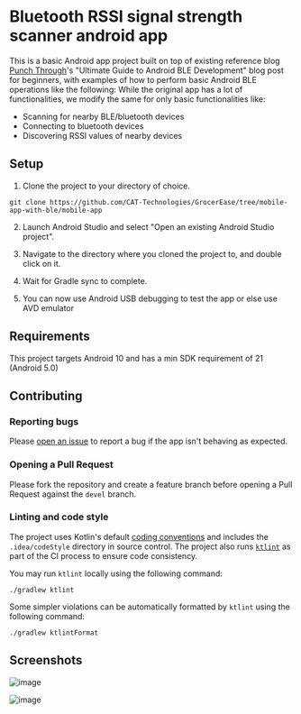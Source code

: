 # Bluetooth RSSI signal strength scanner android app

This is a basic Android app project built on top of existing reference blog [Punch Through](https://punchthrough.com)'s "Ultimate Guide to Android BLE Development" blog post for beginners, with examples of how to perform basic Android BLE operations like the following:
While the original app has a lot of functionalities, we modify the same for only basic functionalities like:

- Scanning for nearby BLE/bluetooth devices
- Connecting to bluetooth devices
- Discovering RSSI values of nearby devices


## Setup

1. Clone the project to your directory of choice.

```
git clone https://github.com/CAT-Technologies/GrocerEase/tree/mobile-app-with-ble/mobile-app
```

2. Launch Android Studio and select "Open an existing Android Studio project".

3. Navigate to the directory where you cloned the project to, and double click on it.

4. Wait for Gradle sync to complete.

5. You can now use Android USB debugging to test the app or else use AVD emulator

## Requirements

This project targets Android 10 and has a min SDK requirement of 21 (Android 5.0)

## Contributing

### Reporting bugs

Please [open an issue](https://github.com/CAT-Technologies/GrocerEase/issues) to report a bug if the app isn't behaving as expected.

### Opening a Pull Request

Please fork the repository and create a feature branch before opening a Pull Request against the `devel` branch.

### Linting and code style

The project uses Kotlin's default [coding conventions](https://kotlinlang.org/docs/reference/coding-conventions.html) and includes the `.idea/codeStyle` directory in source control. The project also runs [`ktlint`](https://ktlint.github.io) as part of the CI process to ensure code consistency.

You may run `ktlint` locally using the following command:

```
./gradlew ktlint
```

Some simpler violations can be automatically formatted by `ktlint` using the following command:

```
./gradlew ktlintFormat
```

## Screenshots

![image](https://user-images.githubusercontent.com/20068478/163735615-2df27cb2-8ce3-441a-be95-ea515f4226ff.png)


![image](https://user-images.githubusercontent.com/20068478/163735622-6d0b961a-90ea-4690-81c9-e492f07e1dbf.png)


